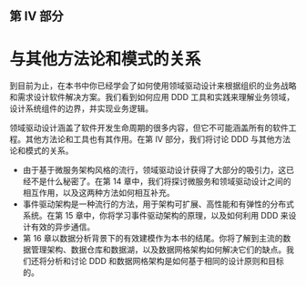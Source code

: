 ## 第 Ⅳ 部分
# 与其他方法论和模式的关系

到目前为止，在本书中你已经学会了如何使用领域驱动设计来根据组织的业务战略和需求设计软件解决方案。我们看到如何应用 DDD 工具和实践来理解业务领域，设计系统组件的边界，并实现业务逻辑。

领域驱动设计涵盖了软件开发生命周期的很多内容，但它不可能涵盖所有的软件工程。其他方法论和工具也有其作用。在第 Ⅳ 部分，我们将讨论 DDD 与其他方法论和模式的关系。

* 由于基于微服务架构风格的流行，领域驱动设计获得了大部分的吸引力，这已经不是什么秘密了。在第 14 章中，我们将探讨微服务和领域驱动设计之间的相互作用，以及这两种方法如何相互补充。
* 事件驱动架构是一种流行的方法，用于架构可扩展、高性能和有弹性的分布式系统。在第 15 章中，你将学习事件驱动架构的原理，以及如何利用 DDD 来设计有效的异步通信。
* 第 16 章以数据分析背景下的有效建模作为本书的结尾。你将了解到主流的数据管理架构、数据仓库和数据湖，以及数据网格架构如何解决它们的缺点。我们还将分析和讨论 DDD 和数据网格架构是如何基于相同的设计原则和目标的。
